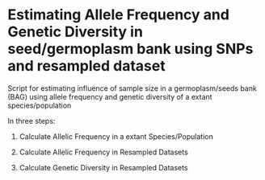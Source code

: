 # Estimating Allele Frequency and Genetic Diversity in seed/germoplasm bank using SNPs and resampled dataset
Script for estimating influence of sample size in a germoplasm/seeds bank (BAG) using allele frequency and genetic diversity of a extant species/population

In three steps:

1. Calculate Allelic Frequency in a extant Species/Population

2. Calculate Allelic Frequency in Resampled Datasets

3. Calculate Genetic Diversity in Resampled Datasets

